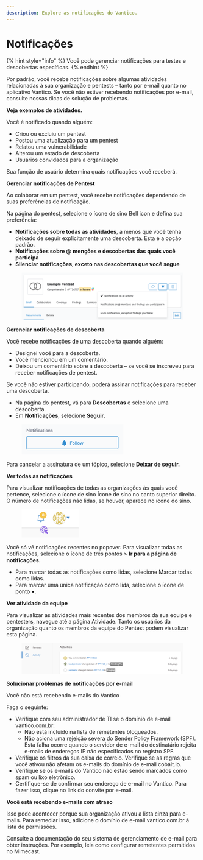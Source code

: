 ```yaml
---
description: Explore as notificações do Vantico.
---
```


# Notificações

{% hint style="info" %}
Você pode gerenciar notificações para testes e descobertas específicas.
{% endhint %}



Por padrão, você recebe notificações sobre algumas atividades relacionadas à sua organização e pentests – tanto por e-mail quanto no aplicativo Vantico. Se você não estiver recebendo notificações por e-mail, consulte nossas dicas de solução de problemas.



**Veja exemplos de atividades.**

Você é notificado quando alguém:

* Criou ou excluiu um pentest
* Postou uma atualização para um pentest
* Relatou uma vulnerabilidade
* Alterou um estado de descoberta
* Usuários convidados para a organização

Sua função de usuário determina quais notificações você receberá.



**Gerenciar notificações de Pentest**

Ao colaborar em um pentest, você recebe notificações dependendo de suas preferências de notificação.

Na página do pentest, selecione o ícone de sino Bell icon e defina sua preferência:

* **Notificações sobre todas as atividades**, a menos que você tenha deixado de seguir explicitamente uma descoberta. Esta é a opção padrão.
* **Notificações sobre @ menções e descobertas das quais você participa**
* **Silenciar notificações, exceto nas descobertas que você segue**

<figure><img src="../../../../.gitbook/assets/PentestNotifications.png" alt=""><figcaption></figcaption></figure>



**Gerenciar notificações de descoberta**

Você recebe notificações de uma descoberta quando alguém:

* Designei você para a descoberta.
* Você mencionou em um comentário.
* Deixou um comentário sobre a descoberta – se você se inscreveu para receber notificações de pentest.

Se você não estiver participando, poderá assinar notificações para receber uma descoberta.

* Na página do pentest, vá para **Descobertas** e selecione uma descoberta.
* Em **Notificações**, selecione **Seguir**.

<figure><img src="../../../../.gitbook/assets/FollowFinding.png" alt=""><figcaption></figcaption></figure>

Para cancelar a assinatura de um tópico, selecione **Deixar de seguir.**





**Ver todas as notificações**

Para visualizar notificações de todas as organizações às quais você pertence, selecione o ícone de sino Ícone de sino no canto superior direito. O número de notificações não lidas, se houver, aparece no ícone do sino.

<figure><img src="../../../../.gitbook/assets/ViewAllNotifications.png" alt=""><figcaption></figcaption></figure>

Você só vê notificações recentes no popover. Para visualizar todas as notificações, selecione o ícone de três pontos > **Ir para a página de notificações.**

* Para marcar todas as notificações como lidas, selecione Marcar todas como lidas.
* Para marcar uma única notificação como lida, selecione o ícone de ponto •.





**Ver atividade da equipe**

Para visualizar as atividades mais recentes dos membros da sua equipe e pentesters, navegue até a página Atividade. Tanto os usuários da organização quanto os membros da equipe do Pentest podem visualizar esta página.

<figure><img src="../../../../.gitbook/assets/ViewActivity.png" alt=""><figcaption></figcaption></figure>





**Solucionar problemas de notificações por e-mail**

Você não está recebendo e-mails do Vantico

Faça o seguinte:

* Verifique com seu administrador de TI se o domínio de e-mail vantico.com.br:
  * Não está incluído na lista de remetentes bloqueados.
  * Não aciona uma rejeição severa do Sender Policy Framework (SPF). Esta falha ocorre quando o servidor de e-mail do destinatário rejeita e-mails de endereços IP não especificados no registro SPF.
* Verifique os filtros da sua caixa de correio. Verifique se as regras que você ativou não afetam os e-mails do domínio de e-mail cobalt.io.
* Verifique se os e-mails do Vantico não estão sendo marcados como spam ou lixo eletrônico.
* Certifique-se de confirmar seu endereço de e-mail no Vantico. Para fazer isso, clique no link do convite por e-mail.





**Você está recebendo e-mails com atraso**

Isso pode acontecer porque sua organização ativou a lista cinza para e-mails. Para remediar isso, adicione o domínio de e-mail vantico.com.br à lista de permissões.

Consulte a documentação do seu sistema de gerenciamento de e-mail para obter instruções. Por exemplo, leia como configurar remetentes permitidos no Mimecast.
